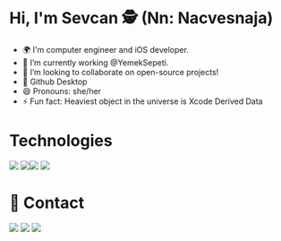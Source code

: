 # Hi, I'm Sevcan 🕵️ (Nn: Nacvesnaja)

 * 🌍 I'm computer engineer and iOS developer.
 * 📍 I’m currently working @YemekSepeti.
 * 👯 I’m looking to collaborate on open-source projects!
 * 💜 Github Desktop 
 * 😄 Pronouns: she/her
 * ⚡ Fun fact: Heaviest object in the universe is Xcode Derived Data
 

# Technologies
<img src= "https://img.shields.io/badge/Swift-FA7343?style=for-the-badge&logo=swift&logoColor=white"> <img src= "https://img.shields.io/badge/Amazon_AWS-232F3E?style=for-the-badge&logo=amazon-aws&logoColor=white"><img src= "https://img.shields.io/badge/firebase-ffca28?style=for-the-badge&logo=firebase&logoColor=white">
<img src= "https://img.shields.io/badge/MongoDB-4EA94B?style=for-the-badge&logo=mongodb&logoColor=white">

 # 📌 Contact
 <a href = "www.linkedin.com/in/sevcanesim"><img src= "https://img.shields.io/badge/LinkedIn-0077B5?style=for-the-badge&logo=linkedin&logoColor=white"></a>
 <a href = "sevcanesim@gmail.com"><img src= "https://img.shields.io/badge/Gmail-D14836?style=for-the-badge&logo=gmail&logoColor=white"></a>
 <a href = "www.instagram.com/nacvesnaja"><img src= "https://img.shields.io/badge/Instagram-E4405F?style=for-the-badge&logo=instagram&logoColor=white"></a>
